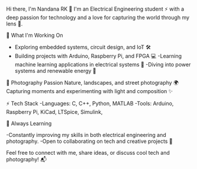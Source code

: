 Hi there, I'm Nandana RK 👋
I'm an Electrical Engineering student ⚡ with a deep passion for technology and a love for capturing the world through my lens 📸.

🚀 What I'm Working On
- Exploring embedded systems, circuit design, and IoT 🛠️
- Building projects with Arduino, Raspberry Pi, and FPGA 💻
-Learning machine learning applications in electrical systems 🤖
-Diving into power systems and renewable energy 🌱

📸 Photography Passion
Nature, landscapes, and street photography 🌍
Capturing moments and experimenting with light and composition ✨

⚡ Tech Stack
-Languages: C, C++, Python, MATLAB
-Tools: Arduino, Raspberry Pi, KiCad, LTSpice, Simulink,

🌱 Always Learning

-Constantly improving my skills in both electrical engineering and photography.
-Open to collaborating on tech and creative projects 🤝

Feel free to connect with me, share ideas, or discuss cool tech and photography! 📬
